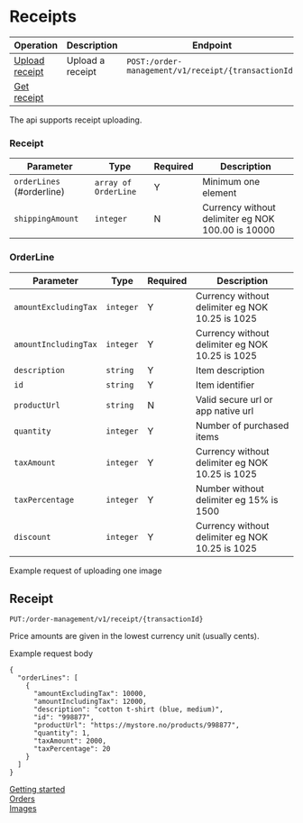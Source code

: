 # Receipts
| Operation | Description | Endpoint |
| --------- | ----------- | -------- |
| [Upload receipt](#receipt) | Upload a receipt  | `POST:/order-management/v1/receipt/{transactionId}` |
| [Get receipt]() |  | | `GET:/order-management/v1/receipt/{transactionId}` |



The api supports receipt uploading. 
### Receipt
|Parameter | Type | Required | Description|
----------|------|----------|------------
|`orderLines` (#orderline) | `array of OrderLine` | Y | Minimum one element |
|`shippingAmount` | `integer` | N | Currency without delimiter eg NOK 100.00 is 10000 |

### OrderLine 
|Parameter | Type | Required | Description|
----------|------|----------|------------
|`amountExcludingTax` | `integer` | Y | Currency without delimiter eg NOK 10.25 is 1025 |
|`amountIncludingTax` | `integer` | Y | Currency without delimiter eg NOK 10.25 is 1025 |
|`description` | `string` | Y | Item description |
|`id` | `string` | Y | Item identifier |
|`productUrl` | `string` | N | Valid secure url or app native url |
|`quantity` | `integer` | Y | Number of purchased items |
|`taxAmount` | `integer` | Y | Currency without delimiter eg NOK 10.25 is 1025 |
|`taxPercentage` | `integer` | Y | Number without delimiter eg 15% is 1500 |
|`discount` | `integer` | Y | Currency without delimiter eg NOK 10.25 is 1025 |


Example request of uploading one image


## Receipt
	PUT:/order-management/v1/receipt/{transactionId}
Price amounts are given in the lowest currency unit (usually cents).

Example request body
```
{
  "orderLines": [
    {
      "amountExcludingTax": 10000,
      "amountIncludingTax": 12000,
      "description": "cotton t-shirt (blue, medium)",
      "id": "998877",
      "productUrl": "https://mystore.no/products/998877",
      "quantity": 1,
      "taxAmount": 2000,
      "taxPercentage": 20
    }
  ]
}
```

[Getting started](GettingStarted.md)  
[Orders](Orders.md)  
[Images](Images.md)  
